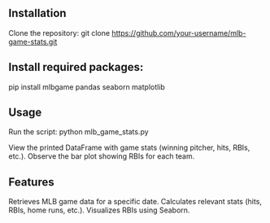 ## Installation
Clone the repository:
git clone https://github.com/your-username/mlb-game-stats.git

## Install required packages:
pip install mlbgame
pandas 
seaborn 
matplotlib

## Usage
Run the script:
python mlb_game_stats.py

View the printed DataFrame with game stats (winning pitcher, hits, RBIs, etc.).
Observe the bar plot showing RBIs for each team.

## Features
Retrieves MLB game data for a specific date.
Calculates relevant stats (hits, RBIs, home runs, etc.).
Visualizes RBIs using Seaborn.
